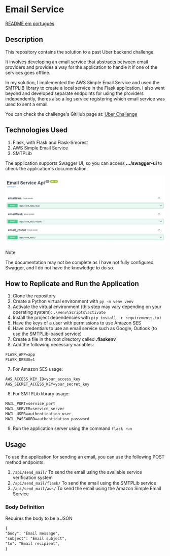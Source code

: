 # Email Service
[README em português](./README-portuguese.md)
## Description
This repository contains the solution to a past Uber backend challenge.

It involves developing an email service that abstracts between email providers and provides a way for the application to handle it if one of the services goes offline.

In my solution, I implemented the AWS Simple Email Service and used the SMTPLIB library to create a local service in the Flask application. I also went beyond and developed separate endpoints for using the providers independently, theres also a log service registering which email service was used to sent a email.

You can check the challenge's GitHub page at: [Uber Challenge](https://github.com/uber-archive/coding-challenge-tools/blob/master/coding_challenge.md)

## Technologies Used
1. Flask, with Flask and Flask-Smorest
2. AWS Simple Email Service
3. SMTPLib

The application supports Swagger UI, so you can access **.../swagger-ui** to check the application's documentation.

![Screenshot of the Swagger UI of the application](./swagger-ui.jpg)

> [!NOTE]
> The documentation may not be complete as I have not fully configured Swagger, and I do not have the knowledge to do so.

## How to Replicate and Run the Application
1. Clone the repository
2. Create a Python virtual environment with `py -m venv venv`
3. Activate the virtual environment (this step may vary depending on your operating system):
```.\venv\Scripts\activate```
4. Install the project dependencies with `pip install -r requirements.txt`
5. Have the keys of a user with permissions to use Amazon SES
6. Have credentials to use an email service such as Google, Outlook (to use the SMTPLib-based service)
7. Create a file in the root directory called **.flaskenv**
8. Add the following necessary variables:
```
FLASK_APP=app
FLASK_DEBUG=1
```
7. For Amazon SES usage:
```
AWS_ACCESS_KEY_ID=your_access_key
AWS_SECRET_ACCESS_KEY=your_secret_key
```
8. For SMTPLib library usage:
```
MAIL_PORT=service_port
MAIL_SERVER=service_server
MAIL_USER=authentication_user
MAIL_PASSWORD=authentication_password
```
9. Run the application server using the command `flask run`
   
## Usage
To use the application for sending an email, you can use the following POST method endpoints:
1. `/api/send_mail/`
To send the email using the available service verification system
2. `/api/send_mail/flask/`
To send the email using the SMTPLib service
3. `/api/send_mail/aws/`
To send the email using the Amazon Simple Email Service

### Body Definition
Requires the body to be a JSON
```
{
"body": "Email message",
"subject": "Email subject",
"to": "Email recipient",
}
```
